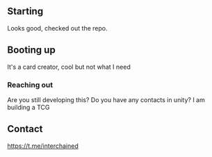## Starting 

Looks good, checked out the repo. 

## Booting up

It's a card creator, cool but not what I need 

### Reaching out

Are you still developing this? Do you have any contacts in unity? I am building a TCG 

## Contact 

https://t.me/interchained
